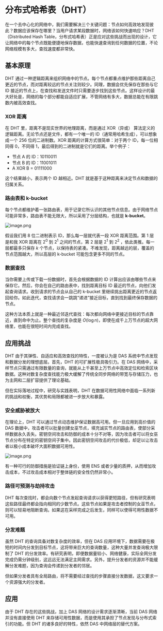 # 分布式哈希表（DHT）

在一个去中心化的网络中，我们需要解决三个关键问题：节点如何高效地发现彼此？数据应该保存在哪里？当用户请求某段数据时，网络该如何快速响应？DHT（Distributed Hash Table，分布式哈希表）正是应对这些挑战而出现的设计，它让网络中的每个节点既能便捷地保存数据，也能快速查询到任何数据的位置，不论网络规模有多大，查找速度都非常快。

## 基本原理

DHT 通过一种逻辑距离来组织网络中的节点。每个节点都重点维护那些距离自己更近的节点，而对距离较远的节点关注则较少。同理，数据会优先保存在那些与它 ID 接近的节点上，在查找和发送文件时只需要逐步找到这些节点。这样设计的最大好处是，网络的每个部分都能自适应扩展，不管网络有多大，数据总能在有限跳数内被高效查找。

### XOR 距离

在 DHT 里，距离不是现实世界的地理距离，而是通过 XOR（异或） 算法定义的逻辑距离。无论节点还是文件，都有一个唯一的 ID（通常用哈希生成），可以想象成一个 256 位的二进制数。XOR 距离的计算方式很简单：对于两个 ID，每一位相同得 0，不同得 1，最后得到的二进制就是它们的距离。举个例子：

- 节点 A 的 ID：10110011
- 节点 B 的 ID：11001011
- A XOR B = 01111000

这个结果越小，表示两个 ID 越相近。DHT 就是基于这种距离来决定节点和数据的归属关系。

### 路由表和 k-bucket

每个节点都维护着一张路由表，用于记录它所认识的其他节点信息。由于网络节点可能非常多，路由表不能无限大，所以采用了分层结构，也就是 **k-bucket**。

![image.png](/zh/k-bucket.png)

假设我们用 8 位二进制表示 ID，那么每一层就代表一段 XOR 距离范围。第 1 层是和我 XOR 距离在 $2^0$ 到 $2^1$ 之间的节点，第 2 层是 $2^1$ 到 $2^2$ ，依此类推。每一层都最多只保存 $k$ 个节点，以保持表的紧凑。不难发现，距离越远的层，覆盖的节点范围越大，所以高层的 k-bucket 可能包含更多不同的节点。

### 数据查找

当你需要上传或下载一份数据时，首先会根据数据的 ID 计算出应该由哪些节点来保存它。然后，你会在自己的路由表中，找到距离目标 ID 最近的节点，向他们发起查询请求。收到请求的节点会从自己的 k-bucket 里继续挑出距离更近的节点返回给你。如此迭代，查找请求会一跳跳“递进”接近目标，直到找到最终保存数据的节点。

这种方法本质上就是一种最近邻迭代查找：每次都向网络中更接近目标的节点靠近，直到命中为止。整个查找的复杂度是 $O(\log n)$，即使在成千上万节点的超大网络里，也能在很短时间内完成查找。

## 应用挑战

DHT 由于其弹性、自适应和高效查找的特性，一度被认为是 DAS 系统中节点发现和数据分发的理想底层。首先，DHT 的可扩展性极具吸引力。在 DAS 网络中，采样节点只需通过有限数量的查询，就能从上千甚至上万节点中高效定位和检索区块数据。这种对数复杂度查找能力极大缓解了传统全同步网络的带宽与存储压力，也为主网和二层扩容提供了理论基础。

但在实际落地过程中，研究与实践表明，DHT 在数据可用性网络中面临一系列新的挑战和权衡，其优势和局限都被进一步放大和暴露。

### 安全威胁被放大

在理论上，DHT 可以通过节点动态维护保证数据高可用。但一旦应用到高价值的 DAS 数据中，攻击者可以批量创建女巫节点，填充诚实节点的路由表，使部分采样数据永久丢失。密钥空间攻击和防御的成本十分不对等，因为攻击者可以将女巫节点分布在特定的密钥空间子集中。因此密钥空间攻击的代价极低，却足以让攻击者以极小成本破坏大面积数据可用性。

![image.png](/zh/sybil.png)

有一种可行的防御措施是验证链上身份，使用 ENS 或者少量的质押，从而增加攻击成本，不过攻击成本相对于整体链的安全性仍然非常小。

### 路径可预测与劫持攻击

DHT 每次查找时，都会向数个节点发起查询请求以获得更短路径，但有研究表明这些路径最终都会指向相同的少数节点。这些节点如果是攻击者控制的女巫节点，则可以轻易地阻断查询。如果这在采样完成之后发生，同样可以使得可用性数据不可用。

### 分发难题

虽然 DHT 的查询具备对数复杂度的效率，但在 DAS 应用环境下，数据需要在极短的时间内分发到目标节点，这将带来巨大的查询数量，这种大量并发查询极大限制了 DHT 的分发效率。有研究表明，即便数据量较小、网络健康，实际全网分发完成仍需分钟级别，这远远无法满足主网需求。另外，提升分发者的资源并不能缓解分发难题，因为查询会传递到分发者的邻居。

但如果分发者具有全局路由，将不需要经过查找的步骤直接分发数据，这又要求一个资源强大的分发者。

## 应用

由于 DHT 存在的这些挑战，加上 DAS 网络的设计需求逐渐清晰，当前 DAS 网络并没有直接使用 DHT 来存储可用性数据，而是使用其承担了节点发现与分布式索引的功能。但 DHT 的诸多良好的特性，依然 DAS 中网络层的替代方案。